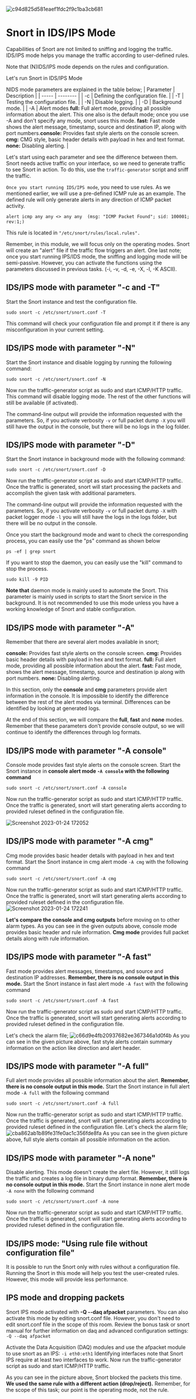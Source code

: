![c94d825d581eaef1fdc2f9c1ba3cb681](https://user-images.githubusercontent.com/80647611/214266630-f97a7b6d-6b25-4abe-8e72-3b4f28549fe8.png)
# Snort in IDS/IPS Mode

Capabilities of Snort are not limited to sniffing and logging the traffic. IDS/IPS mode helps you manage the traffic according to user-defined rules.

Note that (N)IDS/IPS mode depends on the rules and configuration.


Let's run Snort in IDS/IPS Mode

NIDS mode parameters are explained in the table below;
| Parameter	 | Description |
| ----- | -------- |
| -c | Defining the configuration file. |
| -T | Testing the configuration file. |
| -N | Disable logging. |
| -D | Background mode. |
| -A | Alert modes **full:** Full alert mode, providing all possible information about the alert. This one also is the default mode; once you use -A and don't specify any mode, snort uses this mode. **fast:**  Fast mode shows the alert message, timestamp, source and destination IP, along with port numbers.**console:** Provides fast style alerts on the console screen. **cmg:** CMG style, basic header details with payload in hex and text format. **none:** Disabling alerting. |

Let's start using each parameter and see the difference between them. Snort needs active traffic on your interface, so we need to generate traffic to see Snort in action. To do this, use the `traffic-generator` script and sniff the traffic. 

`Once you start running IDS/IPS mode`, you need to use rules. As we mentioned earlier, we will use a pre-defined ICMP rule as an example. The defined rule will only generate alerts in any direction of ICMP packet activity.

`alert icmp any any <> any any  (msg: "ICMP Packet Found"; sid: 100001; rev:1;)`

This rule is located in `"/etc/snort/rules/local.rules".`

Remember, in this module, we will focus only on the operating modes. Snort will create an "alert" file if the traffic flow triggers an alert. One last note; once you start running IPS/IDS mode, the sniffing and logging mode will be semi-passive. However, you can activate the functions using the parameters discussed in previous tasks. (-i, -v, -d, -e, -X, -l, -K ASCII).

## IDS/IPS mode with parameter "-c and -T"

Start the Snort instance and test the configuration file. 
```shell 
sudo snort -c /etc/snort/snort.conf -T
```
This command will check your configuration file and prompt it if there is any misconfiguratioın in your current setting.

## IDS/IPS mode with parameter "-N"

Start the Snort instance and disable logging by running the following command: 
```shell 
sudo snort -c /etc/snort/snort.conf -N
```

Now run the traffic-generator script as sudo and start ICMP/HTTP traffic. This command will disable logging mode. The rest of the other functions will still be available (if activated).

The command-line output will provide the information requested with the parameters. So, if you activate verbosity `-v` or full packet dump `-X` you will still have the output in the console, but there will be no logs in the log folder.

## IDS/IPS mode with parameter "-D"

Start the Snort instance in background mode with the following command: 
```shell 
sudo snort -c /etc/snort/snort.conf -D
```

Now run the traffic-generator script as sudo and start ICMP/HTTP traffic. Once the traffic is generated, snort will start processing the packets and accomplish the given task with additional parameters.

The command-line output will provide the information requested with the parameters. So, if you activate verbosity `-v` or full packet dump `-X` with packet logger mode `-l` you will still have the logs in the logs folder, but there will be no output in the console.

Once you start the background mode and want to check the corresponding process, you can easily use the "ps" command as shown below 
```shell 
ps -ef | grep snort
```
If you want to stop the daemon, you can easily use the "kill" command to stop the process.
```shell
sudo kill -9 PID
```
**Note that** daemon mode is mainly used to automate the Snort. This parameter is mainly used in scripts to start the Snort service in the background. It is not recommended to use this mode unless you have a working knowledge of Snort and stable configuration.

## IDS/IPS mode with parameter "-A"

Remember that there are several alert modes available in snort;

**console:** Provides fast style alerts on the console screen.
**cmg:** Provides basic header details with payload in hex and text format.
**full:** Full alert mode, providing all possible information about the alert.
**fast:** Fast mode, shows the alert message, timestamp, source and destination ip along with port numbers.
**none:** Disabling alerting.

In this section, only the **console** and **cmg** parameters provide alert information in the console. It is impossible to identify the difference between the rest of the alert modes via terminal. Differences can be identified by looking at generated logs. 

At the end of this section, we will compare the **full**, **fast** and **none** modes. Remember that these parameters don't provide console output, so we will continue to identify the differences through log formats.

## IDS/IPS mode with parameter "-A console"

Console mode provides fast style alerts on the console screen. Start the Snort instance in **console alert mode `-A console` with the following command**
```shell 
sudo snort -c /etc/snort/snort.conf -A console
```
Now run the traffic-generator script as sudo and start ICMP/HTTP traffic. Once the traffic is generated, snort will start generating alerts according to provided ruleset defined in the configuration file. 

![Screenshot 2023-01-24 172052](https://user-images.githubusercontent.com/80647611/214319109-e5375d1d-8f70-4c83-ac66-c66577faed9c.jpg)

## IDS/IPS mode with parameter "-A cmg"

Cmg mode provides basic header details with payload in hex and text format. Start the Snort instance in cmg alert mode `-A cmg` with the following command 
```shell 
sudo snort -c /etc/snort/snort.conf -A cmg
```
Now run the traffic-generator script as sudo and start ICMP/HTTP traffic. Once the traffic is generated, snort will start generating alerts according to provided ruleset defined in the configuration file. 
![Screenshot 2023-01-24 172241](https://user-images.githubusercontent.com/80647611/214319545-d9edfa5c-f400-42e4-b9ef-42c8af859f08.jpg)

**Let's compare the console and cmg outputs** before moving on to other alarm types. As you can see in the given outputs above, console mode provides basic header and rule information. **Cmg mode** provides full packet details along with rule information. 

## IDS/IPS mode with parameter "-A fast"

Fast mode provides alert messages, timestamps, and source and destination IP addresses. **Remember, there is no console output in this mode.** Start the Snort instance in fast alert mode `-A fast` with the following command 
```shell 
sudo snort -c /etc/snort/snort.conf -A fast
```
Now run the traffic-generator script as sudo and start ICMP/HTTP traffic. Once the traffic is generated, snort will start generating alerts according to provided ruleset defined in the configuration file. 

Let's check the alarm file;
![c66d9e4fb20937682ee367346a1d0f4b](https://user-images.githubusercontent.com/80647611/214320743-3b71a947-6e8b-4a21-b12b-8f03e517ce7b.png)
As you can see in the given picture above, fast style alerts contain summary information on the action like direction and alert header.

## IDS/IPS mode with parameter "-A full"

Full alert mode provides all possible information about the alert. **Remember, there is no console output in this mode.** Start the Snort instance in full alert mode `-A full` with the following command 
```shell 
sudo snort -c /etc/snort/snort.conf -A full
```
Now run the traffic-generator script as sudo and start ICMP/HTTP traffic. Once the traffic is generated, snort will start generating alerts according to provided ruleset defined in the configuration file. 
Let's check the alarm file;
![cba862ab1b89fe31fe0ac1c356fde8fa](https://user-images.githubusercontent.com/80647611/214321300-52566a13-7dd0-4a8c-9129-6e76fb988ec7.png)
As you can see in the given picture above, full style alerts contain all possible information on the action.

## IDS/IPS mode with parameter "-A none"

Disable alerting. This mode doesn't create the alert file. However, it still logs the traffic and creates a log file in binary dump format. **Remember, there is no console output in this mode.** Start the Snort instance in none alert mode `-A none` with the following command 
```shell 
sudo snort -c /etc/snort/snort.conf -A none
```
Now run the traffic-generator script as sudo and start ICMP/HTTP traffic. Once the traffic is generated, snort will start generating alerts according to provided ruleset defined in the configuration file. 

## IDS/IPS mode: "Using rule file without configuration file"
It is possible to run the Snort only with rules without a configuration file. Running the Snort in this mode will help you test the user-created rules. However, this mode will provide less performance.

## IPS mode and dropping packets
Snort IPS mode activated with **-Q --daq afpacket** parameters. You can also activate this mode by editing snort.conf file. However, you don't need to edit snort.conf file in the scope of this room. Review the bonus task or snort manual for further information on daq and advanced configuration settings: `-Q --daq afpacket`

Activate the Data Acquisition (DAQ) modules and use the afpacket module to use snort as an IPS: `-i eth0:eth1`
Identifying interfaces note that Snort IPS require at least two interfaces to work. Now run the traffic-generator script as sudo and start ICMP/HTTP traffic.

As you can see in the picture above, Snort blocked the packets this time. **We used the same rule with a different action (drop/reject).** Remember, for the scope of this task; our point is the operating mode, not the rule.
